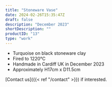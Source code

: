 ```yaml
---
title: "Stoneware Vase"
date: 2024-02-26T15:35:47Z
draft: false
description: "December 2023"
shortDescription: ""
productID: "13"
type: "work"
---
```


- Turquoise on black stoneware clay
- Fired to 1220&deg;C
- Handmade in Cardiff UK in December 2023
- Approximately H17cm x D11.5cm

[Contact us]({{< ref "/contact" >}}) if interested.